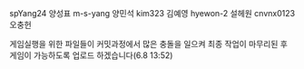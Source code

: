 spYang24 양성표 m-s-yang 양민석 kim323 김예영 hyewon-2 설헤원 cnvnx0123 오충헌


게임실행을 위한 파일들이 커밋과정에서 많은 충돌을 일으켜 최종 작업이 마무리된 후 게임이 가능하도록 업로드 하겠습니다(6.8 13:52)
